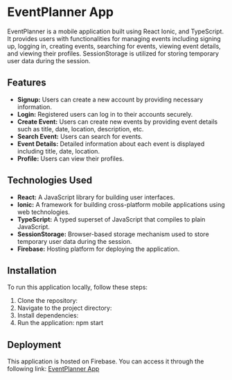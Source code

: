 # EventPlanner App

EventPlanner is a mobile application built using React Ionic, and TypeScript. It provides users with functionalities for managing events including signing up, logging in, creating events, searching for events, viewing event details, and viewing their profiles. SessionStorage is utilized for storing temporary user data during the session.

## Features

- **Signup:** Users can create a new account by providing necessary information.
- **Login:** Registered users can log in to their accounts securely.
- **Create Event:** Users can create new events by providing event details such as title, date, location, description, etc.
- **Search Event:** Users can search for events.
- **Event Details:** Detailed information about each event is displayed including title, date, location.
- **Profile:** Users can view their profiles.

## Technologies Used

- **React:** A JavaScript library for building user interfaces.
- **Ionic:** A framework for building cross-platform mobile applications using web technologies.
- **TypeScript:** A typed superset of JavaScript that compiles to plain JavaScript.
- **SessionStorage:** Browser-based storage mechanism used to store temporary user data during the session.
- **Firebase:** Hosting platform for deploying the application.

## Installation

To run this application locally, follow these steps:

1. Clone the repository:
2. Navigate to the project directory:
3. Install dependencies:
4. Run the application:
    npm start
## Deployment
This application is hosted on Firebase. You can access it through the following link:
[EventPlanner App](https://eventplanner-a0fac.firebaseapp.com/home)
